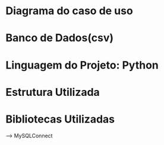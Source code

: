 # Diagrama do caso de uso

# Banco de Dados(csv)

# Linguagem do Projeto: Python

# Estrutura Utilizada

# Bibliotecas Utilizadas

--> MySQLConnect
